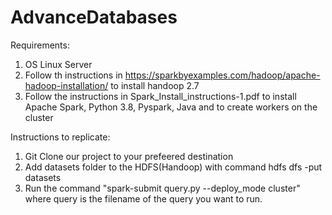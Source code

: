 # AdvanceDatabases

Requirements:
1. OS Linux Server
2. Follow th instructions in https://sparkbyexamples.com/hadoop/apache-hadoop-installation/ to install handoop 2.7
3. Follow the instructions in Spark_Install_instructions-1.pdf to install Apache Spark, Python 3.8, Pyspark, Java and to create workers on the cluster

Instructions to replicate:
1. Git Clone our project to your prefeered destination
2. Add datasets folder to the HDFS(Handoop) with command hdfs dfs -put datasets
3. Run the command "spark-submit query.py --deploy_mode cluster" where query is the filename of the query you want to run.
